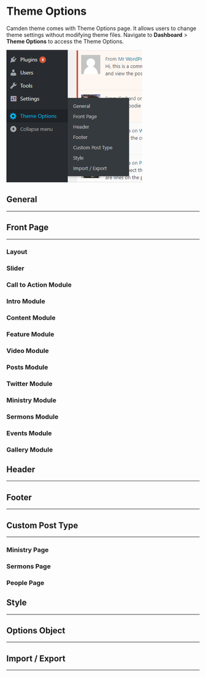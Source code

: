 # Theme Options

Camden theme comes with Theme Options page. It allows users to change theme settings without modifying theme files.  Navigate to __Dashboard__ > __Theme Options__ to access the Theme Options.

![Theme Options](_images/theme-options-menu.png)

## General
-----

## Front Page
-----

### Layout
### Slider
### Call to Action Module
### Intro Module
### Content Module
### Feature Module
### Video Module
### Posts Module

### Twitter Module

### Ministry Module


### Sermons Module

### Events Module

### Gallery Module






## Header
-----

## Footer
-----

## Custom Post Type
-----

### Ministry Page
### Sermons Page
### People Page




## Style
-----

## Options Object
-----


## Import / Export
-----
